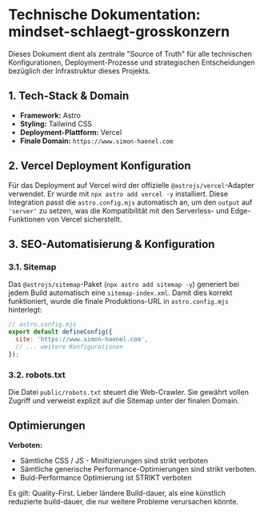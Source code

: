 # Technische Dokumentation: mindset-schlaegt-grosskonzern

Dieses Dokument dient als zentrale "Source of Truth" für alle technischen Konfigurationen, Deployment-Prozesse und strategischen Entscheidungen bezüglich der Infrastruktur dieses Projekts.

## 1. Tech-Stack & Domain

- **Framework:** Astro
- **Styling:** Tailwind CSS
- **Deployment-Plattform:** Vercel
- **Finale Domain:** `https://www.simon-haenel.com`

## 2. Vercel Deployment Konfiguration

Für das Deployment auf Vercel wird der offizielle `@astrojs/vercel`-Adapter verwendet. Er wurde mit `npx astro add vercel -y` installiert. Diese Integration passt die `astro.config.mjs` automatisch an, um den `output` auf `'server'` zu setzen, was die Kompatibilität mit den Serverless- und Edge-Funktionen von Vercel sicherstellt.

## 3. SEO-Automatisierung & Konfiguration

### 3.1. Sitemap
Das `@astrojs/sitemap`-Paket (`npx astro add sitemap -y`) generiert bei jedem Build automatisch eine `sitemap-index.xml`. Damit dies korrekt funktioniert, wurde die finale Produktions-URL in `astro.config.mjs` hinterlegt:

```javascript
// astro.config.mjs
export default defineConfig({
  site: 'https://www.simon-haenel.com',
  // ... weitere Konfigurationen
});
```

### 3.2. robots.txt
Die Datei `public/robots.txt` steuert die Web-Crawler. Sie gewährt vollen Zugriff und verweist explizit auf die Sitemap unter der finalen Domain.


## Optimierungen

**Verboten:**

 - Sämtliche CSS / JS - Minifizierungen sind strikt verboten
 - Sämtliche generische Performance-Optimierungen sind strikt verboten.
 - Buld-Performance Optimierung ist STRIKT verboten

Es gilt: Quality-First. Lieber ländere Build-dauer, als eine künstlich reduzierte build-dauer, die nur weitere Probleme verursachen könnte.


